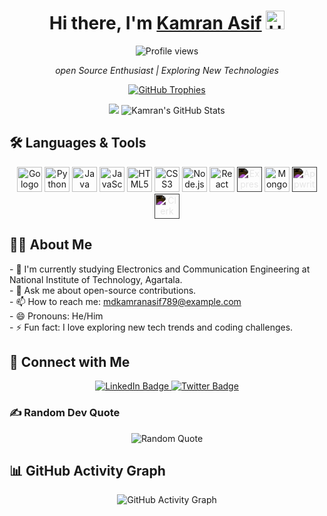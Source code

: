 <!--
  GitHub Profile README
-->

<!-- Centered Header and Greeting -->
<h1 align="center">
  Hi there, I'm <a href="https://github.com/kamran-asif">Kamran Asif</a> <img src="https://media.giphy.com/media/hvRJCLFzcasrR4ia7z/giphy.gif" width="30px" alt="Hello gif"/>
</h1>
<!-- Profile View Counter -->
<p align="center">
  <img src="https://komarev.com/ghpvc/?username=kamran-asif&label=Profile%20Views&color=blueviolet&style=for-the-badge" alt="Profile views" />
</p>

<p align="center">
    <em>open Source Enthusiast | Exploring New Technologies</em>
</p>
<p align="center">
  <a href="https://github.com/ryo-ma/github-profile-trophy">
    <img src="https://github-profile-trophy.vercel.app/?username=RayyanSeliya&theme=onedark&column=7" alt="GitHub Trophies" />
  </a>
</p>
<p align="center">
  <img src="htt

<!-- GitHub Stats -->
<p align="center">
  <img src="https://github-readme-stats.vercel.app/api?username=kamran-asif&show_icons=true&theme=radical" alt="Kamran's GitHub Stats" />
</p>

<!-- Badges/Technologies Section -->
## 🛠 Languages & Tools
<p align="center">
  <img src="https://cdn.jsdelivr.net/gh/devicons/devicon/icons/go/go-original.svg" height="40" alt="Go logo" />
  <img src="https://cdn.jsdelivr.net/gh/devicons/devicon/icons/python/python-original.svg" height="40" alt="Python logo" />
  <img src="https://cdn.jsdelivr.net/gh/devicons/devicon/icons/java/java-original.svg" height="40" alt="Java logo" />
  <img src="https://cdn.jsdelivr.net/gh/devicons/devicon/icons/javascript/javascript-original.svg" height="40" alt="JavaScript logo" />
  <img src="https://cdn.jsdelivr.net/gh/devicons/devicon/icons/html5/html5-original.svg" height="40" alt="HTML5 logo" />
  <img src="https://cdn.jsdelivr.net/gh/devicons/devicon/icons/css3/css3-original.svg" height="40" alt="CSS3 logo" />
  <img src="https://cdn.jsdelivr.net/gh/devicons/devicon/icons/nodejs/nodejs-original.svg" height="40" alt="Node.js logo" />
  <img src="https://cdn.jsdelivr.net/gh/devicons/devicon/icons/react/react-original.svg" height="40" alt="React logo" />
  <img src="https://cdn.jsdelivr.net/gh/devicons/devicon/icons/express/express-original-wordmark.svg" height="40" style="filter: invert(100%);" alt="Express logo" />
  <img src="https://cdn.jsdelivr.net/gh/devicons/devicon/icons/mongodb/mongodb-original.svg" height="40" alt="MongoDB logo" />
  <img src="https://cdn.jsdelivr.net/gh/simple-icons/simple-icons/icons/appwrite.svg" height="40" style="filter: invert(100%);" alt="Appwrite logo" />
  <img src="https://cdn.jsdelivr.net/gh/simple-icons/simple-icons/icons/clerk.svg" height="40" style="filter: invert(100%);" alt="Clerk logo" />
</p>

<!-- About Me Section -->
## 👨‍💻 About Me
<p>
- 🔭 I'm currently studying Electronics and Communication Engineering at National Institute of Technology, Agartala.<br>
- 💬 Ask me about open-source contributions.<br>
- 📫 How to reach me: <a href="mailto:mdkamranasif789@example.com">mdkamranasif789@example.com</a><br>
- 😄 Pronouns: He/Him<br>
- ⚡ Fun fact: I love exploring new tech trends and coding challenges.
</p>

<!-- Social Media Links -->
## 🤝 Connect with Me
<p align="center">
  <a href="https://www.linkedin.com/in/kamran-asif05/">
    <img src="https://img.shields.io/badge/LinkedIn-%230077B5.svg?style=for-the-badge&logo=LinkedIn&logoColor=white" alt="LinkedIn Badge" />
  </a>
  <a href="https://x.com/MdKamran_456">
    <img src="https://img.shields.io/badge/Twitter-%231DA1F2.svg?style=for-the-badge&logo=Twitter&logoColor=white" alt="Twitter Badge" />
  </a>
</p>

### ✍️ Random Dev Quote
<p align="center">
  <img src="https://quotes-github-readme.vercel.app/api?type=horizontal&theme=radical" alt="Random Quote" />
</p>

<!-- Activity Graph -->
## 📊 GitHub Activity Graph
<p align="center">
  <img src="https://github-readme-activity-graph.vercel.app/graph?username=kamran-asif&theme=react" alt="GitHub Activity Graph" />
</p>
